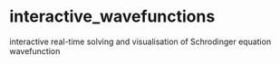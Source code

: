 # interactive_wavefunctions
interactive real-time solving and visualisation of Schrodinger equation wavefunction
